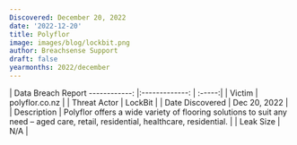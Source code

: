 ```yaml
---
Discovered: December 20, 2022
date: '2022-12-20'
title: Polyflor
image: images/blog/lockbit.png
author: Breachsense Support
draft: false
yearmonths: 2022/december
---
```



| Data Breach Report
------------:     |:-------------:    | :-----:|
| Victim      | polyflor.co.nz      | 
| Threat Actor      | LockBit      | 
| Date Discovered      | Dec 20, 2022      | 
| Description      | Polyflor offers a wide variety of flooring solutions to suit any need – aged care, retail, residential, healthcare, residential.      | 
| Leak Size      | N/A      | 

